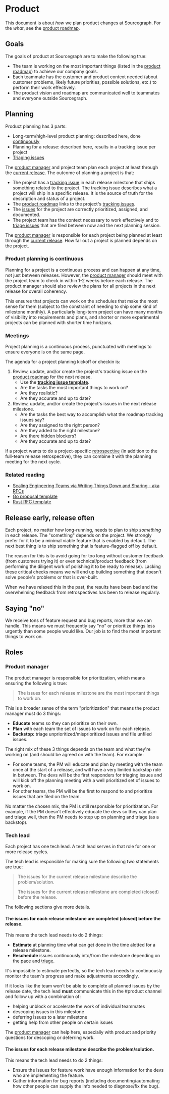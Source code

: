 # Product

This document is about *how* we plan product changes at Sourcegraph. For the *what*, see the [product roadmap](../roadmap/index.md).

## Goals

The goals of product at Sourcegraph are to make the following true:

- The team is working on the most important things (listed in the [product roadmap](../roadmap/index.md)) to achieve our company goals.
- Each teammate has the customer and product context needed (about customer problems, likely future priorities, possible solutions, etc.) to perform their work effectively.
- The product vision and roadmap are communicated well to teammates and everyone outside Sourcegraph.

## Planning

Product planning has 3 parts:

- Long-term/high-level product planning: described here, done [continuously](index.md#product-planning-is-continuous)
- Planning for a release: described here, results in a tracking issue per project
- [Triaging issues](../issues.md)

The [product manager](#product-manager) and project team plan each project at least through the [current release](../releases.md). The outcome of planning a project is that:

- The project has a [tracking issue](tracking_issue_template.md) in each release milestone that ships something related to the project. The tracking issue describes what a project will ship in a specific release. It is the source of truth for the description and status of a project.
- The [product roadmap](../roadmap/index.md) links to the project's [tracking issues](tracking_issue_template.md).
- The [issues](../issues.md) for the project are correctly prioritized, assigned, and documented.
- The project team has the context necessary to work effectively and to [triage issues](../issues.md#triage) that are filed between now and the next planning session.

The [product manager](#product-manager) is responsible for each project being planned at least through the [current release](../releases.md). How far out a project is planned depends on the project.

### Product planning is continuous

Planning for a project is a continuous process and can happen at any time, not just between releases. However, the [product manager](#product-manager) should meet with the project team to check in within 1-2 weeks before each release. The product manager should also review the plans for all projects in the next release for overall coherency.

This ensures that projects can work on the schedules that make the most sense for them (subject to the constraint of needing to ship some kind of milestone monthly). A particularly long-term project can have many months of visibility into requirements and plans, and shorter or more experimental projects can be planned with shorter time horizons.

### Meetings

Project planning is a continuous process, punctuated with meetings to ensure everyone is on the same page.

The agenda for a project planning kickoff or checkin is:

1. Review, update, and/or create the project's tracking issue on the [product roadmap](../roadmap/index.md) for the next release.
   - Use the [**tracking issue template**](tracking_issue_template.md).
   - Are the tasks the most important things to work on?
   - Are they realistic?
   - Are they accurate and up to date?
1. Review, update, and/or create the project's issues in the next release milestone.
   - Are the tasks the best way to accomplish what the roadmap tracking issues say?
   - Are they assigned to the right person?
   - Are they added to the right milestone?
   - Are there hidden blockers?
   - Are they accurate and up to date?

If a project wants to do a project-specific [retrospective](../retrospectives/index.md) (in addition to the full-team release retrospective), they can combine it with the planning meeting for the next cycle.

### Related reading

- [Scaling Engineering Teams via Writing Things Down and Sharing - aka RFCs](https://blog.pragmaticengineer.com/scaling-engineering-teams-via-writing-things-down-rfcs/)
- [Go proposal template](https://github.com/golang/proposal/blob/master/design/TEMPLATE.md)
- [Rust RFC template](https://github.com/rust-lang/rfcs/blob/master/0000-template.md)

## Release early, release often

Each project, no matter how long-running, needs to plan to ship *something* in each release. The "something" depends on the project. We strongly prefer for it to be a minimal viable feature that is enabled by default. The next best thing is to ship something that is feature-flagged off by default.

The reason for this is to avoid going for too long without customer feedback (from customers trying it) or even technical/product feedback (from performing the diligent work of polishing it to be ready to release). Lacking these critical checks means we will end up building something that doesn't solve people's problems or that is over-built.

When we have relaxed this in the past, the results have been bad and the overwhelming feedback from retrospectives has been to release regularly.

## Saying "no"

We receive tons of feature request and bug reports, more than we can handle. This means we must frequently say "no" or prioritize things less urgently than some people would like. Our job is to find the most important things to work on.

## Roles

### Product manager

The product manager is responsible for prioritization, which means ensuring the following is true:

> The issues for each release milestone are the most important things to work on.

This is a broader sense of the term "prioritization" that means the product manager must do 3 things:

- **Educate** teams so they can prioritize on their own.
- **Plan** with each team the set of issues to work on for each release.
- **Backstop:** triage unprioritized/misprioritized issues and file unfiled issues.

The right mix of these 3 things depends on the team and what they're working on (and should be agreed on with the team). For example:

- For some teams, the PM will educate and plan by meeting with the team once at the start of a release, and will have a very limited backstop role in between. The devs will be the first responders for triaging issues and will kick off the planning meeting with a well prioritized set of issues to work on.
- For other teams, the PM will be the first to respond to and prioritize issues that are filed on the team.

No matter the chosen mix, the PM is still responsible for prioritization. For example, if the PM doesn't effectively educate the devs so they can plan and triage well, then the PM needs to step up on planning and triage (as a backstop).

### Tech lead

Each project has one tech lead. A tech lead serves in that role for one or more release cycles.

The tech lead is responsible for making sure the following two statements are true:

> The issues for the current release milestone describe the problem/solution.
>
> The issues for the current release milestone are completed (closed) before the release.

The following sections give more details.

#### The issues for each release milestone are completed (closed) before the release.

This means the tech lead needs to do 2 things:

- **Estimate** at planning time what can get done in the time alotted for a release milestone.
- **Reschedule** issues continuously into/from the milestone depending on the pace and [triage](../issues.md#triage).

It's impossible to estimate perfectly, so the tech lead needs to continuously monitor the team's progress and make adjustments accordingly.

If it looks like the team won't be able to complete all planned issues by the release date, the tech lead **must** communicate this in the #product channel and follow up with a combination of:

- helping unblock or accelerate the work of individual teammates
- descoping issues in this milestone
- deferring issues to a later milestone
- getting help from other people on certain issues

The [product manager](#product-manager) can help here, especially with product and priority questions for descoping or deferring work.

#### The issues for each release milestone describe the problem/solution.

This means the tech lead needs to do 2 things:

- Ensure the issues for feature work have enough information for the devs who are implementing the feature.
- Gather information for bug reports (including documenting/automating how other people can supply the info needed to diagnose/fix the bug).
